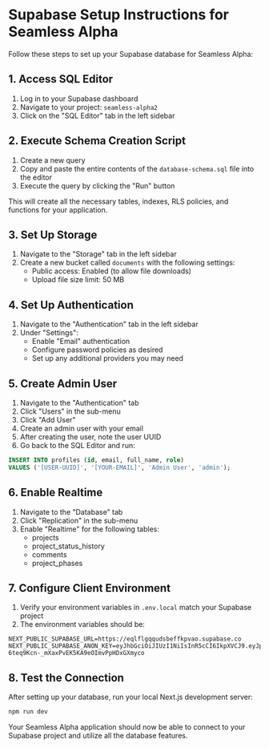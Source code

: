 # Supabase Setup Instructions for Seamless Alpha

Follow these steps to set up your Supabase database for Seamless Alpha:

## 1. Access SQL Editor

1. Log in to your Supabase dashboard
2. Navigate to your project: `seamless-alpha2`
3. Click on the "SQL Editor" tab in the left sidebar

## 2. Execute Schema Creation Script

1. Create a new query
2. Copy and paste the entire contents of the `database-schema.sql` file into the editor
3. Execute the query by clicking the "Run" button

This will create all the necessary tables, indexes, RLS policies, and functions for your application.

## 3. Set Up Storage

1. Navigate to the "Storage" tab in the left sidebar
2. Create a new bucket called `documents` with the following settings:
   - Public access: Enabled (to allow file downloads)
   - Upload file size limit: 50 MB

## 4. Set Up Authentication

1. Navigate to the "Authentication" tab in the left sidebar
2. Under "Settings":
   - Enable "Email" authentication
   - Configure password policies as desired
   - Set up any additional providers you may need
   
## 5. Create Admin User

1. Navigate to the "Authentication" tab
2. Click "Users" in the sub-menu
3. Click "Add User"
4. Create an admin user with your email
5. After creating the user, note the user UUID
6. Go back to the SQL Editor and run:

```sql
INSERT INTO profiles (id, email, full_name, role)
VALUES ('[USER-UUID]', '[YOUR-EMAIL]', 'Admin User', 'admin');
```

## 6. Enable Realtime

1. Navigate to the "Database" tab
2. Click "Replication" in the sub-menu
3. Enable "Realtime" for the following tables:
   - projects
   - project_status_history
   - comments
   - project_phases

## 7. Configure Client Environment

1. Verify your environment variables in `.env.local` match your Supabase project
2. The environment variables should be:

```
NEXT_PUBLIC_SUPABASE_URL=https://eqlflgqqudsbeffkpvao.supabase.co
NEXT_PUBLIC_SUPABASE_ANON_KEY=eyJhbGciOiJIUzI1NiIsInR5cCI6IkpXVCJ9.eyJpc3MiOiJzdXBhYmFzZSIsInJlZiI6ImVxbGZsZ3FxdWRzYmVmZmtwdmFvIiwicm9sZSI6ImFub24iLCJpYXQiOjE3NDQwNzI2NzMsImV4cCI6MjA1OTY0ODY3M30.dyl2-6teq9Kcn-_mXaxPvEK5KA9eOImvPpHDxGXmyco
```

## 8. Test the Connection

After setting up your database, run your local Next.js development server:

```bash
npm run dev
```

Your Seamless Alpha application should now be able to connect to your Supabase project and utilize all the database features.